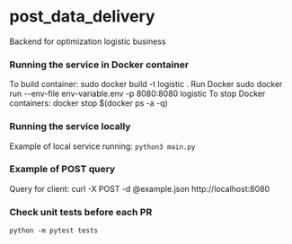 # post_data_delivery
Backend for optimization logistic business

### Running the service in Docker container
To build container: sudo docker build -t logistic . 
Run Docker sudo docker run --env-file env-variable.env -p 8080:8080 logistic
To stop Docker containers: docker stop $(docker ps -a -q)
### Running the service locally
Example of local service running: `python3 main.py`
### Example of POST query
Query for client: curl -X POST -d @example.json http://localhost:8080
### Check unit tests before each PR
`python -m pytest tests `